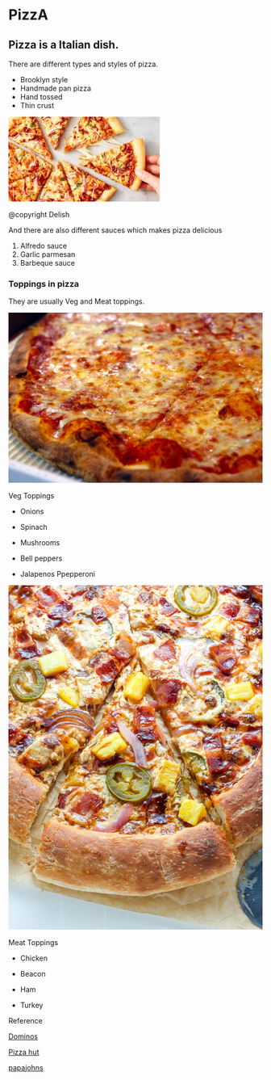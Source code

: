 # PizzA
## Pizza is a Italian dish. 
There are different types and styles of pizza.
- Brooklyn style
- Handmade pan pizza
- Hand tossed 
- Thin crust



![](pizza.jpg)

@copyright Delish

And there are also different sauces which makes pizza delicious
1. Alfredo sauce
2. Garlic parmesan
3. Barbeque sauce 

### Toppings in pizza

They are usually Veg and Meat toppings. 


![](NYPizzaPie.jpg)

 Veg Toppings                       

* Onions                              

* Spinach                             

* Mushrooms                           

* Bell peppers                        

* Jalapenos   Ppepperoni

![](non_veg.jpg)

Meat Toppings

* Chicken

* Beacon

* Ham

* Turkey


Reference 

[Dominos](https://www.dominos.com/en/)

[Pizza hut](https://www.pizzahut.com/index.php?menu=pizza#/menu/pizza)

[papajohns](https://www.papajohns.com/order/menu)
